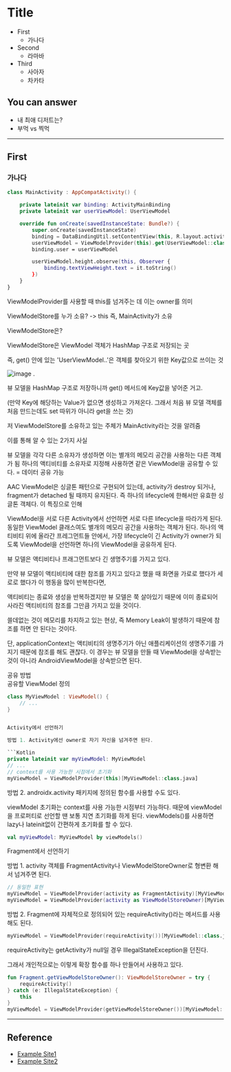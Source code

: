 # Title
<!--Table of Contents-->
- First
    - 가나다
- Second
    - 라마바
- Third
    - 사아자
    - 차카타

<!-- 어떤 질문을 대답할 수 있어야 하는지-->
## You can answer
- 내 최애 디저트는?
- 부먹 vs 찍먹

<!--Contents-->

---
## First
### 가나다
```Kotlin
class MainActivity : AppCompatActivity() {

    private lateinit var binding: ActivityMainBinding
    private lateinit var userViewModel: UserViewModel

    override fun onCreate(savedInstanceState: Bundle?) {
        super.onCreate(savedInstanceState)
        binding = DataBindingUtil.setContentView(this, R.layout.activity_main)
        userViewModel = ViewModelProvider(this).get(UserViewModel::class.java)
        binding.user = userViewModel

        userViewModel.height.observe(this, Observer {
            binding.textViewHeight.text = it.toString()
        })
    }
}
```

ViewModelProvider를 사용할 때 this를 넘겨주는 데 이는 owner를 의미

ViewModelStore를 누가 소유? -> this 즉, MainActivity가 소유

 ViewModelStore은?

ViewModelStore은 ViewModel 객체가 HashMap 구조로 저장되는 곳

즉, get() 안에 있는 'UserViewModel..'은 객체를 찾아오기 위한 Key값으로 쓰이는 것

![image](https://user-images.githubusercontent.com/22022393/128698881-00daa0cb-205a-4570-a1bd-e51c935ba200.png)
.

뷰 모델을 HashMap 구조로 저장하니까 get() 메서드에 Key값을 넣어준 거고.

(만약 Key에 해당하는 Value가 없으면 생성하고 가져온다. 그래서 처음 뷰 모델 객체를 처음 만드는데도 set 따위가 아니라 get을 쓰는 것)

저 ViewModelStore를 소유하고 있는 주체가 MainActivity라는 것을 알려줌

이를 통해 알 수 있는 2가지 사실

뷰 모델을 각각 다른 소유자가 생성하면 이는 별개의 메모리 공간을 사용하는 다른 객체가 됨
하나의 액티비티를 소유자로 지정해 사용하면 같은 ViewModel을 공유할 수 있다. = 데이터 공유 가능

AAC ViewModel은 싱글톤 패턴으로 구현되어 있는데, activity가 destroy 되거나, fragment가 detached 될 때까지 유지된다. 즉 하나의 lifecycle에 한해서만 유효한 싱글톤 객체다. 이 특징으로 인해

ViewModel을 서로 다른 Activity에서 선언하면 서로 다른 lifecycle을 따라가게 된다. 동일한 ViewModel 클래스여도 별개의 메모리 공간을 사용하는 객체가 된다.
하나의 액티비티 위에 올라간 프레그먼트들 안에서, 가장 lifecycle이 긴 Activity가 owner가 되도록 ViewModel을 선언하면 하나의 ViewModel을 공유하게 된다.


뷰 모델은 액티비티나 프래그먼트보다 긴 생명주기를 가지고 있다.  

만약 뷰 모델이 액티비티에 대한 참조를 가지고 있다고 했을 때 화면을 가로로 했다가 세로로 했다가 이 행동을 많이 반복한다면,

액티비티는 종료와 생성을 반복하겠지만 뷰 모델은 쭉 살아있기 때문에 이미 종료되어 사라진 액티비티의 참조를 그만큼 가지고 있을 것이다.  

쓸데없는 것이 메모리를 차지하고 있는 현상, 즉 Memory Leak이 발생하기 때문에 참조를 하면 안 된다는 것이다.  

단, applicationContext는 액티비티의 생명주기가 아닌 애플리케이션의 생명주기를 가지기 때문에 참조를 해도 괜찮다. 이 경우는 뷰 모델을 만들 때 ViewModel을 상속받는 것이 아니라 AndroidViewModel을 상속받으면 된다.



공유 방법  
공유할 ViewModel 정의  

```Kotlin
class MyViewModel : ViewModel() {
    // ...
}


Activity에서 선언하기

방법 1. Activity에선 owner로 자기 자신을 넘겨주면 된다.

```Kotlin
private lateinit var myViewModel: MyViewModel
// ...
// context를 사용 가능한 시점에서 초기화
myViewModel = ViewModelProvider(this)[MyViewModel::class.java]
```

방법 2. androidx.activity 패키지에 정의된 함수를 사용할 수도 있다.

viewModel 초기화는 context를 사용 가능한 시점부터 가능하다. 때문에 viewModel을 프로퍼티로 선언할 땐 보통 지연 초기화를 하게 된다. viewModels()를 사용하면 lazy나 lateinit없이 간편하게 초기화를 할 수 있다.

```Kotlin
val myViewModel: MyViewModel by viewModels()
```

Fragment에서 선언하기

방법 1. activity 객체를 FragmentActivity나 ViewModelStoreOwner로 형변환 해서 넘겨주면 된다.

```Kotlin
// 동일한 표현
myViewModel = ViewModelProvider(activity as FragmentActivity)[MyViewModel::class.java]
myViewModel = ViewModelProvider(activity as ViewModelStoreOwner)[MyViewModel::class.java]
```

방법 2. Fragment에 자체적으로 정의되어 있는 requireActivity()라는 메서드를 사용해도 된다.

```Kotlin
myViewModel = ViewModelProvider(requireActivity())[MyViewModel::class.java]
```

requireActivity는 getActivity가 null일 경우 IllegalStateException을 던진다.

그래서 개인적으로는 이렇게 확장 함수를 하나 만들어서 사용하고 있다.
```Kotlin
fun Fragment.getViewModelStoreOwner(): ViewModelStoreOwner = try {
    requireActivity()
} catch (e: IllegalStateException) {
    this
}
myViewModel = ViewModelProvider(getViewModelStoreOwner())[MyViewModel::class.java]
```

---
## Reference
- [Example Site1](www.google.com)
- [Example Site2](www.google.com)
